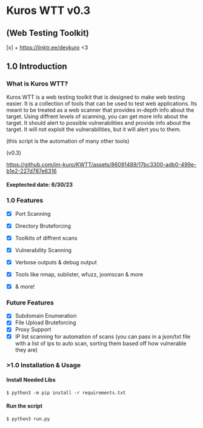 # Kuros WTT v0.3
## (Web Testing Toolkit)

[x] + https://linktr.ee/devkuro  <3

## 1.0 Introduction
### What is Kuros WTT?
Kuros WTT is a web testing toolkit that is designed to make web testing easier. 
It is a collection of tools that can be used to test web applications.
Its meant to be treated as a web scanner that provides in-depth info about the target. 
Using diffrent levels of scanning, you can get more info about the 
target. It should alert to possible vulnerabilities and provide info about the target. 
It will not exploit the vulnerabilities, but it will alert you to them. 

(this script is the automation of many other tools)


(v0.3)


https://github.com/im-kuro/KWTT/assets/86091489/17bc3300-adb0-499e-b1e2-227d787e6316




#### Exeptected date: 6/30/23
### 1.0 Features
- [x] Port Scanning
- [x] Directory Bruteforcing
- [x] Toolkits of diffrent scans
- [x] Vulnerability Scanning
- [x] Verbose outputs & debug output
- [x] Tools like nmap, sublister, wfuzz, joomscan & more
- [x] & more!


### Future Features
- [x] Subdomain Enumeration
- [x] File Upload Bruteforcing
- [x] Proxy Support
- [x] IP list scanning for automation of scans (you can pass in a json/txt file with a list of ips to auto scan, sorting them based off how vulnerable  they are)

### >1.0 Installation & Usage
#### Install Needed Libs
```$ python3 -m pip install -r requirements.txt```

#### Run the script
```$ python3 run.py```

